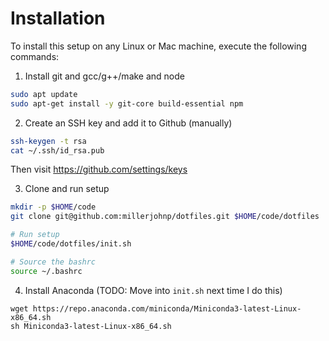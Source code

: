 Installation
============
To install this setup on any Linux or Mac machine, execute the following
commands:

1. Install git and gcc/g++/make and node
```bash
sudo apt update
sudo apt-get install -y git-core build-essential npm
```
2. Create an SSH key and add it to Github (manually)
```bash
ssh-keygen -t rsa
cat ~/.ssh/id_rsa.pub
```
Then visit https://github.com/settings/keys

3. Clone and run setup
```bash
mkdir -p $HOME/code
git clone git@github.com:millerjohnp/dotfiles.git $HOME/code/dotfiles

# Run setup
$HOME/code/dotfiles/init.sh

# Source the bashrc
source ~/.bashrc
```

4. Install Anaconda (TODO: Move into `init.sh` next time I do this)
```
wget https://repo.anaconda.com/miniconda/Miniconda3-latest-Linux-x86_64.sh
sh Miniconda3-latest-Linux-x86_64.sh
```

